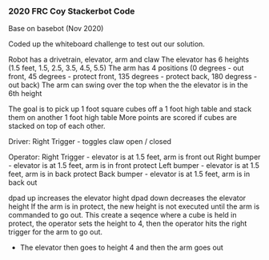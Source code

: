 ### 2020 FRC Coy Stackerbot Code
Base on basebot (Nov 2020)

Coded up the whiteboard challenge to test out our solution.

Robot has a drivetrain, elevator, arm and claw
The elevator has 6 heights (1.5 feet, 1.5, 2.5, 3.5, 4.5, 5.5)
The arm has 4 positions (0 degrees - out front, 45 degrees - protect front, 135 degrees - protect back, 180 degress - out back)
The arm can swing over the top when the the elevator is in the 6th height

The goal is to pick up 1 foot square cubes off a 1 foot high table and stack them on another 1 foot high table
More points are scored if cubes are stacked on top of each other.

Driver:
Right Trigger - toggles claw open / closed

Operator:
Right Trigger - elevator is at 1.5 feet, arm is front out
Right bumper - elevator is at 1.5 feet, arm is in front protect
Left bumper - elevator is at 1.5 feet, arm is in back protect
Back bumper - elevator is at 1.5 feet, arm is in back out

dpad up increases the elevator hight
dpad down decreases the elevator height
If the arm is in protect, the new height is not executed until the arm is commanded to go out.
This create a seqence where a cube is held in protect, the operator sets the height to 4, then the operator hits the right trigger for the arm to go out.
- The elevator then goes to height 4 and then the arm goes out




